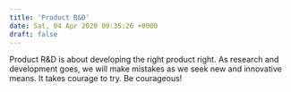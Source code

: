 ```yaml
---
title: 'Product R&D'
date: Sat, 04 Apr 2020 09:35:26 +0000
draft: false
---
```


Product R&D is about developing the right product right. As research and development goes, we will make mistakes as we seek new and innovative means. It takes courage to try. Be courageous!